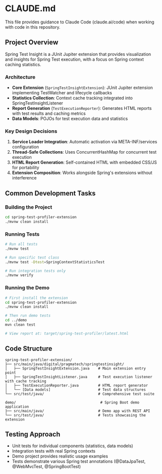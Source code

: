 # CLAUDE.md

This file provides guidance to Claude Code (claude.ai/code) when working with code in this repository.

## Project Overview

Spring Test Insight is a JUnit Jupiter extension that provides visualization and insights for Spring Test execution, with a focus on Spring context caching statistics.

### Architecture

- **Core Extension** (`SpringTestInsightExtension`): JUnit Jupiter extension implementing TestWatcher and lifecycle callbacks
- **Statistics Collection**: Context cache tracking integrated into SpringTestInsightListener
- **Report Generation** (`TestExecutionReporter`): Generates HTML reports with test results and caching metrics
- **Data Models**: POJOs for test execution data and statistics

### Key Design Decisions

1. **Service Loader Integration**: Automatic activation via META-INF/services configuration
2. **Thread-Safe Collections**: Uses ConcurrentHashMap for concurrent test execution
3. **HTML Report Generation**: Self-contained HTML with embedded CSS/JS for portability
4. **Extension Composition**: Works alongside Spring's extensions without interference

## Common Development Tasks

### Building the Project

```bash
cd spring-test-profiler-extension
./mvnw clean install
```

### Running Tests

```bash
# Run all tests
./mvnw test

# Run specific test class
./mvnw test -Dtest=SpringContextStatisticsTest

# Run integration tests only
./mvnw verify
```

### Running the Demo

```bash
# First install the extension
cd spring-test-profiler-extension
./mvnw clean install

# Then run demo tests
cd ../demo
mvn clean test

# View report at: target/spring-test-profiler/latest.html
```

## Code Structure

```
spring-test-profiler-extension/
├── src/main/java/digital/pragmatech/springtestinsight/
│   ├── SpringTestInsightExtension.java    # Main extension entry point
│   ├── SpringTestInsightListener.java     # Test execution listener with cache tracking
│   ├── TestExecutionReporter.java         # HTML report generator
│   └── [Data models]                      # Test data structures
└── src/test/java/                         # Comprehensive test suite

demo/                                       # Spring Boot demo application
├── src/main/java/                         # Demo app with REST API
└── src/test/java/                         # Tests showcasing the extension
```

## Testing Approach

- Unit tests for individual components (statistics, data models)
- Integration tests with real Spring contexts
- Demo project provides realistic usage examples
- Tests demonstrate various Spring test annotations (@DataJpaTest, @WebMvcTest, @SpringBootTest)
